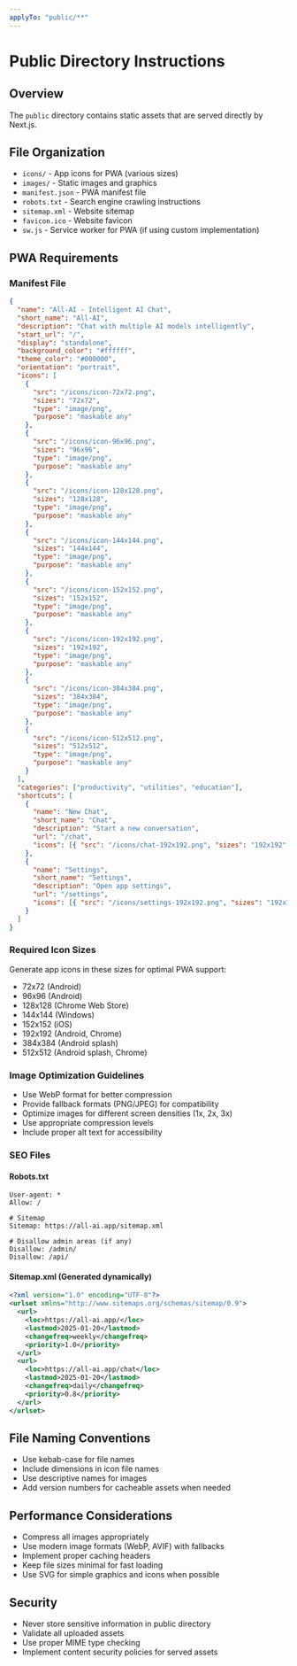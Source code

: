 ```yaml
---
applyTo: "public/**"
---
```


# Public Directory Instructions

## Overview

The `public` directory contains static assets that are served directly by Next.js.

## File Organization

- `icons/` - App icons for PWA (various sizes)
- `images/` - Static images and graphics
- `manifest.json` - PWA manifest file
- `robots.txt` - Search engine crawling instructions
- `sitemap.xml` - Website sitemap
- `favicon.ico` - Website favicon
- `sw.js` - Service worker for PWA (if using custom implementation)

## PWA Requirements

### Manifest File

```json
{
  "name": "All-AI - Intelligent AI Chat",
  "short_name": "All-AI",
  "description": "Chat with multiple AI models intelligently",
  "start_url": "/",
  "display": "standalone",
  "background_color": "#ffffff",
  "theme_color": "#000000",
  "orientation": "portrait",
  "icons": [
    {
      "src": "/icons/icon-72x72.png",
      "sizes": "72x72",
      "type": "image/png",
      "purpose": "maskable any"
    },
    {
      "src": "/icons/icon-96x96.png",
      "sizes": "96x96",
      "type": "image/png",
      "purpose": "maskable any"
    },
    {
      "src": "/icons/icon-128x128.png",
      "sizes": "128x128",
      "type": "image/png",
      "purpose": "maskable any"
    },
    {
      "src": "/icons/icon-144x144.png",
      "sizes": "144x144",
      "type": "image/png",
      "purpose": "maskable any"
    },
    {
      "src": "/icons/icon-152x152.png",
      "sizes": "152x152",
      "type": "image/png",
      "purpose": "maskable any"
    },
    {
      "src": "/icons/icon-192x192.png",
      "sizes": "192x192",
      "type": "image/png",
      "purpose": "maskable any"
    },
    {
      "src": "/icons/icon-384x384.png",
      "sizes": "384x384",
      "type": "image/png",
      "purpose": "maskable any"
    },
    {
      "src": "/icons/icon-512x512.png",
      "sizes": "512x512",
      "type": "image/png",
      "purpose": "maskable any"
    }
  ],
  "categories": ["productivity", "utilities", "education"],
  "shortcuts": [
    {
      "name": "New Chat",
      "short_name": "Chat",
      "description": "Start a new conversation",
      "url": "/chat",
      "icons": [{ "src": "/icons/chat-192x192.png", "sizes": "192x192" }]
    },
    {
      "name": "Settings",
      "short_name": "Settings",
      "description": "Open app settings",
      "url": "/settings",
      "icons": [{ "src": "/icons/settings-192x192.png", "sizes": "192x192" }]
    }
  ]
}
```

### Required Icon Sizes

Generate app icons in these sizes for optimal PWA support:

- 72x72 (Android)
- 96x96 (Android)
- 128x128 (Chrome Web Store)
- 144x144 (Windows)
- 152x152 (iOS)
- 192x192 (Android, Chrome)
- 384x384 (Android splash)
- 512x512 (Android splash, Chrome)

### Image Optimization Guidelines

- Use WebP format for better compression
- Provide fallback formats (PNG/JPEG) for compatibility
- Optimize images for different screen densities (1x, 2x, 3x)
- Use appropriate compression levels
- Include proper alt text for accessibility

### SEO Files

#### Robots.txt

```
User-agent: *
Allow: /

# Sitemap
Sitemap: https://all-ai.app/sitemap.xml

# Disallow admin areas (if any)
Disallow: /admin/
Disallow: /api/
```

#### Sitemap.xml (Generated dynamically)

```xml
<?xml version="1.0" encoding="UTF-8"?>
<urlset xmlns="http://www.sitemaps.org/schemas/sitemap/0.9">
  <url>
    <loc>https://all-ai.app/</loc>
    <lastmod>2025-01-20</lastmod>
    <changefreq>weekly</changefreq>
    <priority>1.0</priority>
  </url>
  <url>
    <loc>https://all-ai.app/chat</loc>
    <lastmod>2025-01-20</lastmod>
    <changefreq>daily</changefreq>
    <priority>0.8</priority>
  </url>
</urlset>
```

## File Naming Conventions

- Use kebab-case for file names
- Include dimensions in icon file names
- Use descriptive names for images
- Add version numbers for cacheable assets when needed

## Performance Considerations

- Compress all images appropriately
- Use modern image formats (WebP, AVIF) with fallbacks
- Implement proper caching headers
- Keep file sizes minimal for fast loading
- Use SVG for simple graphics and icons when possible

## Security

- Never store sensitive information in public directory
- Validate all uploaded assets
- Use proper MIME type checking
- Implement content security policies for served assets
